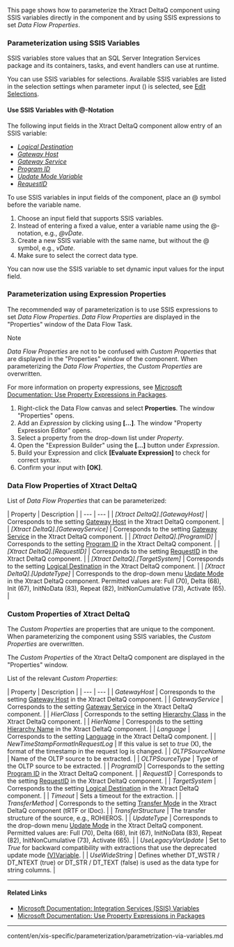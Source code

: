 This page shows how to parameterize the Xtract DeltaQ component using SSIS variables directly in the component and by using SSIS expressions to set *Data Flow Properties*.

### Parameterization using SSIS Variables

SSIS variables store values that an SQL Server Integration Services package and its containers, tasks, and event handlers can use at runtime.

You can use SSIS variables for selections. Available SSIS variables are listed in the selection settings when parameter input () is selected, see [Edit Selections](../selections/#edit-selections).

#### Use SSIS Variables with @-Notation

The following input fields in the Xtract DeltaQ component allow entry of an SSIS variable:

- [*Logical Destination*](../deltaq-customization/#logical-destination)
- [*Gateway Host*](../deltaq-customization/#gateway)
- [*Gateway Service*](../deltaq-customization/#gateway)
- [*Program ID*](../deltaq-customization/#gateway)
- [*Update Mode Variable*](../settings/#update-mode-variable)
- [*RequestID*](../settings/#request-id)

To use SSIS variables in input fields of the component, place an @ symbol before the variable name.

1. Choose an input field that supports SSIS variables.
1. Instead of entering a fixed a value, enter a variable name using the @-notation, e.g., *@vDate*.
1. Create a new SSIS variable with the same name, but without the @ symbol, e.g., *vDate*.
1. Make sure to select the correct data type.

You can now use the SSIS variable to set dynamic input values for the input field.

### Parameterization using Expression Properties

The recommended way of parameterization is to use SSIS expressions to set *Data Flow Properties*. *Data Flow Properties* are displayed in the "Properties" window of the Data Flow Task.

Note

*Data Flow Properties* are not to be confused with *Custom Properties* that are displayed in the "Properties" window of the component. When parameterizing the *Data Flow Properties*, the *Custom Properties* are overwritten.

For more information on property expressions, see [Microsoft Documentation: Use Property Expressions in Packages](https://learn.microsoft.com/en-us/sql/integration-services/expressions/use-property-expressions-in-packages).

1. Right-click the Data Flow canvas and select **Properties**. The window "Properties" opens.
1. Add an *Expression* by clicking using **[…]**. The window "Property Expression Editor" opens.
1. Select a property from the drop-down list under *Property*.
1. Open the "Expression Builder" using the **[…]** button under *Expression*.
1. Build your Expression and click **[Evaluate Expression]** to check for correct syntax.
1. Confirm your input with **[OK]**.

### Data Flow Properties of Xtract DeltaQ

List of *Data Flow Properties* that can be parameterized:

| Property | Description | | --- | --- | | *[Xtract DeltaQ].[GatewayHost]* | Corresponds to the setting [Gateway Host](../deltaq-customization/#gateway) in the Xtract DeltaQ component. | | *[Xtract DeltaQ].[GatewayService]* | Corresponds to the setting [Gateway Service](../deltaq-customization/#gateway) in the Xtract DeltaQ component. | | *[Xtract DeltaQ].[ProgramID]* | Corresponds to the setting [Program ID](../deltaq-customization/#gateway) in the Xtract DeltaQ component. | | *[Xtract DeltaQ].[RequestID]* | Corresponds to the setting [RequestID](../settings/#request-id) in the Xtract DeltaQ component. | | *[Xtract DeltaQ].[TargetSystem]* | Corresponds to the setting [Logical Destination](../deltaq-customization/#logical-destination) in the Xtract DeltaQ component. | | *[Xtract DeltaQ].[UpdateType]* | Corresponds to the drop-down menu [Update Mode](../update-mode/#update-modes) in the Xtract DeltaQ component. Permitted values are: Full (70), Delta (68), Init (67), InitNoData (83), Repeat (82), InitNonCumulative (73), Activate (65). |

### Custom Properties of Xtract DeltaQ

The *Custom Properties* are properties that are unique to the component. When parameterizing the component using SSIS variables, the *Custom Properties* are overwritten.

The *Custom Properties* of the Xtract DeltaQ component are displayed in the "Properties" window.

List of the relevant *Custom Properties*:

| Property | Description | | --- | --- | | *GatewayHost* | Corresponds to the setting [Gateway Host](../deltaq-customization/#gateway) in the Xtract DeltaQ component. | | *GatewayService* | Corresponds to the setting [Gateway Service](../deltaq-customization/#gateway) in the Xtract DeltaQ component. | | *HierClass* | Corresponds to the setting [Hierarchy Class](../settings/#hierarchy-class) in the Xtract DeltaQ component. | | *HierName* | Corresponds to the setting [Hierarchy Name](../settings/#hierarchy-name) in the Xtract DeltaQ component. | | *Language* | Corresponds to the setting [Language](../settings/#language) in the Xtract DeltaQ component. | | *NewTimeStampFormatInRequestLog* | If this value is set to *true* (X), the format of the timestamp in the request log is changed. | | *OLTPSourceName* | Name of the OLTP source to be extracted. | | *OLTPSourceType* | Type of the OLTP source to be extracted. | | *ProgramID* | Corresponds to the setting [Program ID](../deltaq-customization/#gateway) in the Xtract DeltaQ component. | | *RequestID* | Corresponds to the setting [RequestID](../settings/#request-id) in the Xtract DeltaQ component. | | *TargetSystem* | Corresponds to the setting [Logical Destination](../deltaq-customization/#logical-destination) in the Xtract DeltaQ component. | | *Timeout* | Sets a timeout for the extraction. | | *TransferMethod* | Corresponds to the setting [Transfer Mode](../settings/#transfer-mode) in the Xtract DeltaQ component (tRTF or IDoc). | | *TransferStructure* | The transfer structure of the source, e.g., ROHIEROS. | | *UpdateType* | Corresponds to the drop-down menu [Update Mode](../update-mode/#update-modes) in the Xtract DeltaQ component. Permitted values are: Full (70), Delta (68), Init (67), InitNoData (83), Repeat (82), InitNonCumulative (73), Activate (65). | | *UseLegacyVarUpdate* | Set to *True* for backward compatibility with extractions that use the deprecated update mode [(V)Variable](../settings/#update-mode-variable). | | *UseWideString* | Defines whether DT_WSTR / DT_NTEXT (true) or DT_STR / DT_TEXT (false) is used as the data type for string columns. |

______________________________________________________________________

#### Related Links

- [Microsoft Documentation: Integration Services (SSIS) Variables](https://docs.microsoft.com/en-us/sql/integration-services/integration-services-ssis-variables?view=sql-server-ver15)
- [Microsoft Documentation: Use Property Expressions in Packages](https://learn.microsoft.com/en-us/sql/integration-services/expressions/use-property-expressions-in-packages)

______________________________________________________________________

content/en/xis-specific/parameterization/parametrization-via-variables.md
